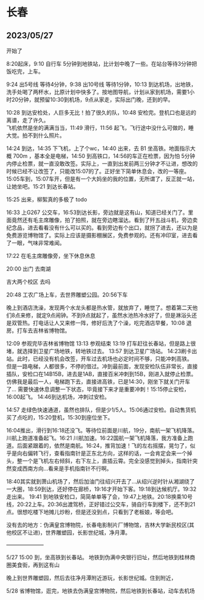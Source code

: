 # 长春

## 2023/05/27

开始了

8:20起床，9:10 自行车 5分钟到地铁站，比计划中晚了一些。在站台等待3分钟把饭吃完，上车。  

9:24 出5号线 等待4分钟，9:38 出10号线 等待1分钟，10:13 到达机场，出地铁，洗手处喝了两杯水，比原计划中快多了。按地图导航，计划从家到机场，需要1小时20分钟，就预留10:30到机场，9点从家走，实际出门晚，还到的早。

10:28 到达安检处，人巨多无比！拍了很久的队，10:48 安检完。登机口也是远的离谱，走了许久。  
飞机依然是坐的满满当当，11:49 滑行，11:56 起飞，飞行途中没什么可做的，睡大觉。拍不到什么照片。
  
14:24 到达，14:35 下飞机，上了个wc，14:40 出来，去 B1 坐高铁。地面指示大概 700m ，基本全是电梯，14:50 到高铁口，14:56的车正在检票，因为怕 5分钟内停止检票，就一直没敢改签。实际上，一直到出发前两三分钟才不让进，想改的时候已经不让改签了，只能改15:07的了。正好坐下简单休息会，改的一等座。  
15:05车到，15:07车开，但是有一个大妈坐的我的位置，无所谓了，反正就一站，让她坐吧。15:21 到达长春站。  

15:25 出来，柳絮真的多极了 todo

16:33 上G267 公交车，16:53到达长影，旁边就是这有山，知道已经关门了。里面竟然还有毛主席雕像，拍了拍照，就在旁边瞎溜达。看到了歼五战斗机，旁边卖纪念品，进去看看没有什么可以买的。看到旁边有个出口，就拐了进去，还以为是免费游览博物馆了。实际上应该是摄影棚展区，免费参观的。还有冲印室，进去看了一眼，气味非常难闻。

17:22 在毛主席雕像旁，坐下休息休息

20:00 出门 去南湖

吉大两个校区 去吗

20:48 工农广场上车，去世界雕塑公园。20:56下车

晚上到酒店洗澡，发现两个水龙头都是热水管，就放弃了，睡觉了。想着第二天他们8点来修，就定9点闹钟。不到9点就起了，虽然水池热冷水好了，但是淋浴头还是双管热。打电话让人又来修一阵，修好后洗了个澡，吃完酒店早餐，10:08 退房。打车去吉林省博物馆。

12:09 参观完毕吉林省博物馆
13:13 参观结束
13:19 打车赶往长春站，但是路上很堵，就选择到卫星广场地铁，转地铁过去。
13:57 到达卫星广场站。
14:23刷卡出站。此时，已经没有机会改签，开车过去机场也必定时间不够，只能冲刺高铁。
但是一路电梯，人都很多，不停的借过。冲到最前面，发现安检队伍非常长，直接插队，安检口在14B15B，进去是1AB，直接百米冲刺到15B，刚进入就停止检票。仿佛我是最后一人，电梯跑下去，直接进高铁，已是14:30，刚坐下就关门开车了…
需要快速休息调整一下状态，毕竟接下来才是重要冲刺！15:15停止安检，16:00起飞。
14:46到达机场，冲刺过安检。

14:57 走绿色快速通道，虽然也排队，但是少1/5人。15:06通过安检。自动售货机买了点吃的，15:20登机，15:30到座位坐下。

16:04推出，滑行到16:18还没飞。等待位前面是川航，19分，南航一架飞机降落。川航上跑道准备起飞。16:21 川航加速。16:22国航一架飞机降落，我方准备上跑道。后面紧跟着的，依然是南航。16:24，推背加速！飞的左右摇摆，晃匀了，似乎是向右偏转飞行，查看指南针是正东北方向，这样的话，一会肯定会来一个掉头，整一个是飞机左右倾斜，右下左上，直插云霄。完全没感觉到掉头，指南针突然变成西南方向…看来是手机指南针不行啊。

18:40其实就到萧山机场了，然后加油门往绍兴开去了…从绍兴逆时针从湘湖绕了一大圈，18:59到达，还好停在廊桥，19:16才开始下客。19:18到达候机厅。19:32走出来。
19:41 到地铁安检口，简简单单等了会，19:47上地铁。20:18换乘10号线，20:22上车。20:36出渡驾桥，正好错过公交车，骑自行车到楼下，还不到21点。很想吃楼下地摊儿炒粉，但是还没到点，只看到了老板娘，等会吧。

没有去的地方：伪满皇宫博物院，长春电影制片厂博物馆，吉林大学新民校区(其他校区不让进)，世界雕塑园，长影世纪城，净月潭。

———————

5/27 15:00 到，坐高铁到长春站。
地铁到伪满中央银行旧址，然后地铁到桂林商圈美食街，再到这有山

晚上到世界雕塑园，然后去往净月潭附近游玩，长影世纪城。住到附近，

5/28 省博物馆，逛完，地铁去伪满皇宫博物院，然后地铁到长春站，动车去机场
